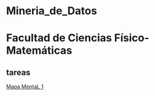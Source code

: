# Mineria_de_Datos
# Facultad de Ciencias Físico-Matemáticas
## tareas
[Mapa MentaL 1](https://github.com/KeilaPuenteG/Mineria_de_Datos/blob/master/MapaMental_1_1807864.pdf)
